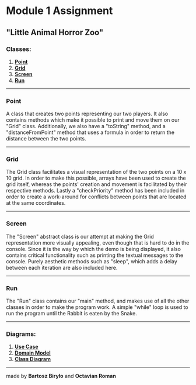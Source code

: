 # Module 1 Assignment
## "**Little Animal Horror Zoo**"
### Classes:
1. [**Point**](src/Point.java)
2. [**Grid**](src/Grid.java)
3. [**Screen**](src/Screen.java)
4. [**Run**](src/Run.java)
---
### **Point**
A class that creates two points representing our two players. It also contains methods which make it possible to print and move them on our "Grid" class. Additionally, we also have a "toString" method, and a "distanceFromPoint" method that uses a formula in order to return the distance between the two points.

---
### **Grid**
The Grid class facilitates a visual representation of the two points on a 10 x 10 grid. In order to make this possible, arrays have been used to create the grid itself, whereas the points' creation and movement is facilitated by their respective methods. Lastly a "checkPriority" method has been included in order to create a work-around for conflicts between points that are located at the same coordinates. 

---
### **Screen**
The "Screen" abstract class is our attempt at making the Grid representation more visually appealing, even though that is hard to do in the console. Since it is the way by which the demo is being displayed, it also contains critical functionality such as printing the textual messages to the console. Purely aesthetic methods such as "sleep", which adds a delay between each iteration are also included here.

---
### **Run**
The "Run" class contains our "main" method, and makes use of all the other classes in order to make the program work. A simple "while" loop is used to run the program until the Rabbit is eaten by the Snake.

---
### Diagrams:


1. [**Use Case**](diagrams/LAHZ_Use_Case_Diagram.jpg)
2. [**Domain Model**](diagrams/LAHZ_Domain_Model.jpg)
3. [**Class Diagram**](diagrams/LAHZ_Class_Diagram.jpg)

---
made by **Bartosz Biryło** and **Octavian Roman**